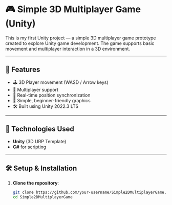 # 🎮 Simple 3D Multiplayer Game (Unity)

This is my first Unity project — a simple 3D multiplayer game prototype created to explore Unity game development. The game supports basic movement and multiplayer interaction in a 3D environment.

---

## 🚀 Features

- 🕹️ 3D Player movement (WASD / Arrow keys)
- 👥 Multiplayer support
- 🔄 Real-time position synchronization
- 🎨 Simple, beginner-friendly graphics
- 🛠️ Built using Unity 2022.3 LTS

---

## 🧰 Technologies Used

- **Unity** (3D URP Template)
- **C#** for scripting

---

## 🛠️ Setup & Installation

1. **Clone the repository**:
   ```bash
   git clone https://github.com/your-username/Simple2DMultiplayerGame.git
   cd Simple2DMultiplayerGame
